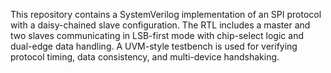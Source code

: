 This repository contains a SystemVerilog implementation of an SPI protocol with a daisy-chained slave configuration. The RTL includes a master and two slaves communicating in LSB-first mode with chip-select logic and dual-edge data handling. A UVM-style testbench is used for verifying protocol timing, data consistency, and multi-device handshaking.
